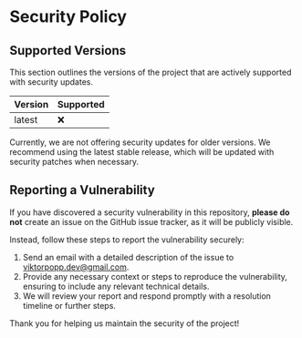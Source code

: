 # Security Policy

## Supported Versions

This section outlines the versions of the project that are actively supported with security updates.

| Version | Supported          |
| ------- | ------------------ |
| latest  | :x:                |

Currently, we are not offering security updates for older versions. We recommend using the latest stable release, which will be updated with security patches when necessary.

## Reporting a Vulnerability

If you have discovered a security vulnerability in this repository, **please do not** create an issue on the GitHub issue tracker, as it will be publicly visible.

Instead, follow these steps to report the vulnerability securely:

1. Send an email with a detailed description of the issue to viktorpopp.dev@gmail.com.
2. Provide any necessary context or steps to reproduce the vulnerability, ensuring to include any relevant technical details.
3. We will review your report and respond promptly with a resolution timeline or further steps.

Thank you for helping us maintain the security of the project!
